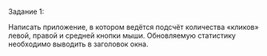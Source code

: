 Задание 1: 

Написать приложение, в котором ведётся подсчёт количества «кликов» 
левой, правой и средней кнопки мыши. Обновляемую статистику 
необходимо выводить в заголовок окна.
